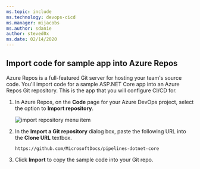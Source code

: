 ```yaml
---
ms.topic: include
ms.technology: devops-cicd
ms.manager: mijacobs
ms.author: sdanie
author: steved0x
ms.date: 02/14/2020
---
```


## Import code for sample app into Azure Repos

Azure Repos is a full-featured Git server for hosting your team's source code. You'll import code for a sample ASP.NET Core app into an Azure Repos Git repository. This is the app that you will configure CI/CD for.

<!--
> [!NOTE]
> If you already have an ASP.NET Core application checked into your Azure Repos Git repository, you can use that for this quickstart, so long as your app does not depend on a database.
-->

1.  In Azure Repos, on the **Code** page for your Azure DevOps project, select the option to **Import repository**.

    ![import repository menu item](../media/import-repository-menu-item.png)

2.  In the **Import a Git repository** dialog box, paste the following URL into the **Clone URL** textbox.

    ```
    https://github.com/MicrosoftDocs/pipelines-dotnet-core
    ```

3.  Click **Import** to copy the sample code into your Git repo.
